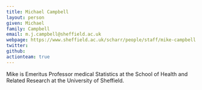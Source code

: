 ```yaml
---
title: Michael Campbell
layout: person
given: Michael
family: Campbell
email: m.j.campbell@sheffield.ac.uk
webpage: https://www.sheffield.ac.uk/scharr/people/staff/mike-campbell
twitter: 
github: 
actionteam: true
---
```


Mike is Emeritus Professor medical Statistics at the School of Health and Related Research at the University of Sheffield.
